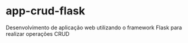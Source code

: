 # app-crud-flask
Desenvolvimento de aplicação web utilizando o framework Flask para realizar operações CRUD
